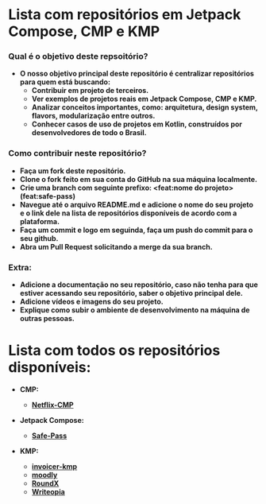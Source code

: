 # Lista com repositórios em Jetpack Compose, CMP e KMP

### Qual é o objetivo deste repsoitório?
- **O nosso objetivo principal deste repositório é centralizar repositórios para quem está buscando:**
  - **Contribuir em projeto de terceiros.**
  - **Ver exemplos de projetos reais em Jetpack Compose, CMP e KMP.**
  - **Analizar conceitos importantes, como: arquitetura, design system, flavors, modularização entre outros.**
  - **Conhecer casos de uso de projetos em Kotlin, construídos por desenvolvedores de todo o Brasil.**

### Como contribuir neste repositório?
  - **Faça um fork deste repositório.**
  - **Clone o fork feito em sua conta do GitHub na sua máquina localmente.**
  - **Crie uma branch com seguinte prefixo: <feat:nome do projeto>(feat:safe-pass)**
  - **Navegue até o arquivo README.md e adicione o nome do seu projeto e o link dele na lista de repositórios disponíveis de acordo com a plataforma.**
  - **Faça um commit e logo em seguinda, faça um push do commit para o seu github.**
  - **Abra um Pull Request solicitando a merge da sua branch.**

### Extra:
  - **Adicione a documentação no seu repositório, caso não tenha para que estiver acessando seu repositório, saber o objetivo principal dele.**
  - **Adicione vídeos e imagens do seu projeto.**
  - **Explique como subir o ambiente de desenvolvimento na máquina de outras pessoas.**

# Lista com todos os repositórios disponíveis:
- **CMP:**
  - **[Netflix-CMP](https://github.com/CodandoTV/Netflix-CMP)**

- **Jetpack Compose:**
  - **[Safe-Pass](https://github.com/flavio-junior/Safe-Pass?tab=readme-ov-file)**

- **KMP:**
  - **[invoicer-kmp](https://github.com/alaksiondev/invoicer-kmp)**
  - **[moodly](https://github.com/joohnq/moodly)**
  - **[RoundX](https://github.com/git-jr/RoundX)**
  - **[Writeopia](https://github.com/Writeopia/Writeopia)**

